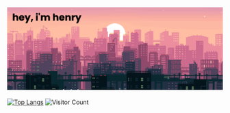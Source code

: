 ### ![hi, i'm henry](heading.png)
[![Top Langs](https://github-readme-stats.vercel.app/api/top-langs/?username=thabnir&layout=compact)](https://github.com/anuraghazra/github-readme-stats)
![Visitor Count](https://profile-counter.glitch.me/thabnir/count.svg)

